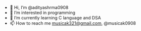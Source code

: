 - 👋 Hi, I’m @adityashrma0908
- 👀 I’m interested in programming
- 🌱 I’m currently learning C language and DSA
- 📫 How to reach me musicak321@gmail.com, @musicak0908

<!---
adityashrma0908/adityashrma0908 is a ✨ special ✨ repository because its `README.md` (this file) appears on your GitHub profile.
You can click the Preview link to take a look at your changes.
--->
